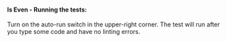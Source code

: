 #### Is Even - Running the tests:
Turn on the auto-run switch in the upper-right corner. The test will run after you type some code and have no linting errors.
